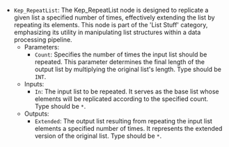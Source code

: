 - `Kep_RepeatList`: The Kep_RepeatList node is designed to replicate a given list a specified number of times, effectively extending the list by repeating its elements. This node is part of the 'List Stuff' category, emphasizing its utility in manipulating list structures within a data processing pipeline.
    - Parameters:
        - `Count`: Specifies the number of times the input list should be repeated. This parameter determines the final length of the output list by multiplying the original list's length. Type should be `INT`.
    - Inputs:
        - `In`: The input list to be repeated. It serves as the base list whose elements will be replicated according to the specified count. Type should be `*`.
    - Outputs:
        - `Extended`: The output list resulting from repeating the input list elements a specified number of times. It represents the extended version of the original list. Type should be `*`.
